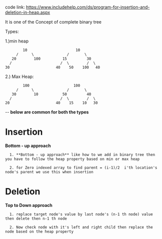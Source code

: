 code link: https://www.includehelp.com/ds/program-for-insertion-and-deletion-in-heap.aspx
 
 It is one of the Concept of complete binary tree
 
 Types:
 
 1.)min heap 
 
            10                      10
         /      \               /       \  
       20        100          15         30  
      /                      /  \        /  \
    30                     40    50    100   40
    
 
 2.) Max Heap:
        
            100                    100
         /      \               /       \  
       30        10           50         40  
      /                      /  \        /  \
    20                     40    15    10   30
    
    
    
  --
  **below are common for both the types**
     
# Insertion

  **Bottom - up approach**
      
      1. **Bottom - up approach** like how to we add in binary tree then you have to follow the heap property based on min or max heap
      
      2. for Zero indexed array to find parent = (i-1)/2  i'th location's node's parent we use this when insertion
      
# Deletion
    
   **Top to Down approach**
      
      1. replace target node's value by last node's (n-1 th node) value then delete then n-1 th node
      
      2. Now check node with it's left and right child then replace the node based on the heap property
      
